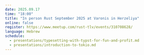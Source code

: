 ```yaml
---
date: 2025.09.17
time: "18:00"
title: "In person Rust September 2025 at Varonis in Herzeliya"
online: false
register: https://www.meetup.com/rust-tlv/events/310708628/
language: Hebrew
schedule:
  - presentations/typesetting-with-typst-for-fun-and-profit.md
  - presentations/introduction-to-tokio.md
---
```





